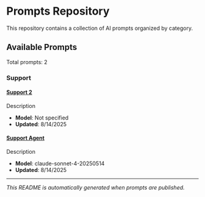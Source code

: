 # Prompts Repository

This repository contains a collection of AI prompts organized by category.

## Available Prompts

Total prompts: 2

### Support

#### [Support 2](./prompts/support-2/prompt.md)

Description

- **Model**: Not specified
- **Updated**: 8/14/2025

#### [Support Agent](./prompts/support-agent/prompt.md)

Description

- **Model**: claude-sonnet-4-20250514
- **Updated**: 8/14/2025


---

*This README is automatically generated when prompts are published.*
